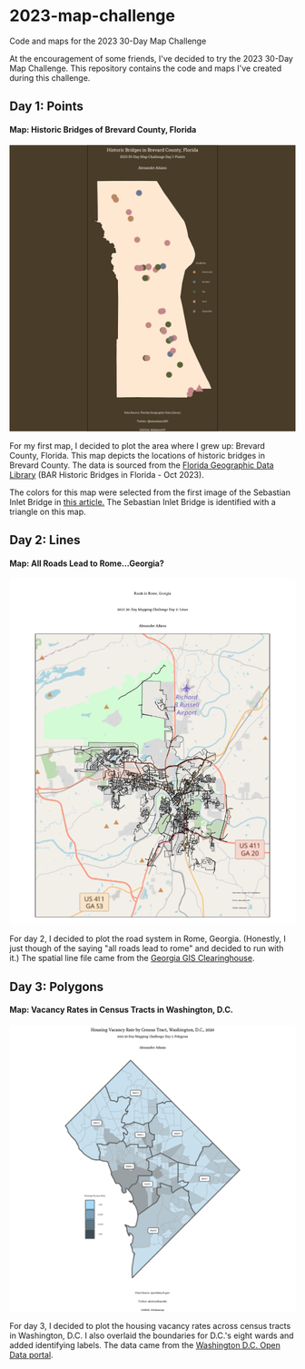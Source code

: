 # 2023-map-challenge
Code and maps for the 2023 30-Day Map Challenge

At the encouragement of some friends, I've decided to try the 2023 30-Day Map
Challenge. This repository contains the code and maps I've created during this challenge.

## Day 1: Points

#### Map: Historic Bridges of Brevard County, Florida

![Day 1: Points](day1_points/day1_points.png?raw=true "Historic Bridges of Brevard County, Florida")

For my first map, I decided to plot the area where I grew up: Brevard County, Florida. 
This map depicts the locations of historic bridges in Brevard County. The data is sourced from 
the [Florida Geographic Data Library](https://fgdl.org/ords/r/prod/fgdl-current/catalog) (BAR Historic Bridges in Florida - Oct 2023).

The colors for this map were selected from the first image of the Sebastian Inlet Bridge in [this article.](https://www.sitd.us/sebastian-inlet-bridge-in-design-phase-timeline-below) The Sebastian Inlet Bridge is identified with a triangle on this map.

## Day 2: Lines

#### Map: All Roads Lead to Rome...Georgia?

![Day 2: Lines](day2_lines/day2_lines.png?raw=true "Roads in Rome, Georgia")

For day 2, I decided to plot the road system in Rome, Georgia. (Honestly, I just though of the saying "all roads lead to rome" and decided to run with it.) The spatial line file came from the [Georgia GIS Clearinghouse](https://data.georgiaspatial.org).

## Day 3: Polygons

#### Map: Vacancy Rates in Census Tracts in Washington, D.C.

![Day 3: Polygons](day3_polygons/day3_polygons.png?raw=true "Vacancy Rates in D.C. Census Tracts")

For day 3, I decided to plot the housing vacancy rates across census tracts in Washington, D.C. I also overlaid the boundaries for D.C.'s eight wards and added identifying labels. The data came from the [Washington D.C. Open Data portal](https://opendata.dc.gov/datasets/DCGIS::census-tracts-in-2020/explore).
